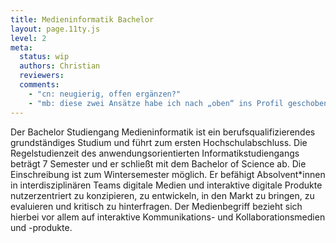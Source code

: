 ```yaml
---
title: Medieninformatik Bachelor
layout: page.11ty.js
level: 2
meta:
  status: wip
  authors: Christian
  reviewers: 
  comments:
    - "cn: neugierig, offen ergänzen?"
    - "mb: diese zwei Ansätze habe ich nach „oben“ ins Profil geschoben, weil sie für BA und MA gültig sind. Wenn die Texte mal jemand für BA und MA getrennt publiziert, wäre das jeweils als Präambel vorweg zu schreiben: Die Medieninformatik ist ein Vermittler zwischen fachlichen Welten. Sie integriert Perspektiven, Konzepte, Methoden und Techniken der Informatik, des Designs, der Psychologie sowie wirtschaftliche Aspekte. Medieninformatik findet oft sehr nah am Menschen statt und der Mensch steht mit seinen Fähigkeiten und Bedürfnissen in der Regel im Mittelpunkt des Denkens und Handelns. Wer Medieninformatik studieren will, sollte möglichst kommunikationsfreudig, offen, empathisch und kreativ sein, gerne im Team arbeiten und Freude an analytischem und logischem Denken und Handeln haben. Medieninformatiker*innen arbeiten in Teams oft an der Schnittstelle zu verschiedenen Fachspezialist*innen, weil sie in der Regel ein sehr gutes Verständnis der verschiedenen Fachperspektiven haben."
---
```


Der Bachelor Studiengang Medieninformatik ist ein berufsqualifizierendes grundständiges Studium und führt zum ersten Hochschulabschluss. Die Regelstudienzeit des anwendungsorientierten Informatikstudiengangs beträgt 7 Semester und er schließt mit dem Bachelor of Science ab. Die Einschreibung ist zum Wintersemester möglich. Er befähigt Absolvent\*innen in interdisziplinären Teams digitale Medien und interaktive digitale Produkte nutzerzentriert zu konzipieren, zu entwickeln, in den Markt zu bringen, zu evaluieren und kritisch zu hinterfragen. Der Medienbegriff bezieht sich hierbei vor allem auf interaktive Kommunikations- und Kollaborationsmedien und -produkte.


